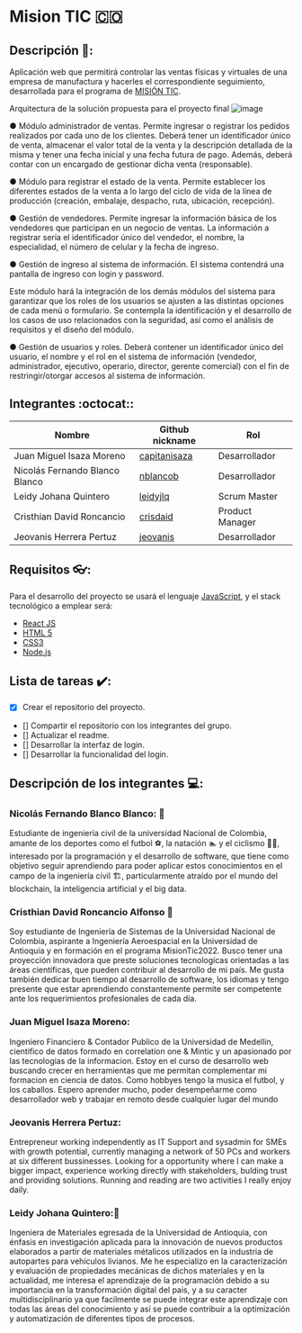 # Mision TIC :colombia:

## Descripción 📝:
Aplicación web que permitirá controlar las ventas físicas y virtuales de una empresa de manufactura y hacerles el correspondiente seguimiento, desarrollada para el programa de [MISIÓN TIC](https://www.misiontic2022.gov.co/portal/).

Arquitectura de la solución propuesta para el proyecto final
![image](https://user-images.githubusercontent.com/66883967/133525768-e1a16f2b-7d49-4305-bf95-a8f57cccd9d6.png)

● Módulo administrador de ventas. Permite ingresar o registrar los pedidos realizados por cada uno de los clientes. Deberá tener un identificador único de venta, almacenar el valor total de la venta y la descripción detallada de la misma y tener una fecha inicial y una fecha futura de pago. Además, deberá contar con un encargado de gestionar dicha venta (responsable).

● Módulo para registrar el estado de la venta. Permite establecer los diferentes estados de la venta a lo largo del ciclo de vida de la línea de producción (creación, embalaje, despacho, ruta, ubicación, recepción).  

● Gestión de vendedores. Permite ingresar la información básica de los vendedores que participan en un negocio de ventas. La información a registrar sería el identificador único del vendedor, el nombre, la especialidad, el número de celular y la fecha de ingreso.

● Gestión de ingreso al sistema de información. El sistema contendrá una pantalla de ingreso con login y password.

Este módulo hará la integración de los demás módulos del sistema para garantizar que los roles de los usuarios se ajusten a las distintas opciones de cada menú o formulario. Se contempla la identificación y el desarrollo de los casos de uso relacionados con la seguridad, así como el análisis de requisitos y el diseño del módulo.

● Gestión de usuarios y roles. Deberá contener un identificador único del usuario, el nombre y el rol en el sistema de información (vendedor, administrador, ejecutivo, operario, director, gerente comercial) con el fin de restringir/otorgar accesos al sistema de información.


## Integrantes :octocat::

|            Nombre                |                      Github nickname                      |      Rol       |
|----------------------------------|-----------------------------------------------------------|----------------|
| Juan Miguel Isaza Moreno         | [capitanisaza](https://github.com/capitanisaza)           | Desarrollador  |
| Nicolás Fernando Blanco Blanco   |      [nblancob](https://github.com/nblancob)              | Desarrollador  |
| Leidy Johana Quintero            |          [leidyjlq]()                                     | Scrum Master   |
| Cristhian David Roncancio        |         [crisdaid](https://github.com/Cdavid111)          |Product Manager |
| Jeovanis Herrera Pertuz          |   [jeovanis](https://github.com/JeovanHerrera)            | Desarrollador  |

## Requisitos 👓:
Para el desarrollo del proyecto se usará el lenguaje [JavaScript](https://developer.mozilla.org/es/docs/Web/JavaScript), y el stack tecnológico a emplear será:
- [React JS](https://es.reactjs.org/)
- [HTML 5](https://developer.mozilla.org/es/docs/Web/HTML)
- [CSS3](https://developer.mozilla.org/es/docs/Web/CSS)
- [Node.js](https://nodejs.org/es/)

## Lista de tareas ✔️:
- [x] Crear el repositorio del proyecto.
- [] Compartir el repositorio con los integrantes del grupo.
- [] Actualizar el readme.
- [] Desarrollar la interfaz de login.
- [] Desarrollar la funcionalidad del login.

## Descripción de los integrantes 💻:

### Nicolás Fernando Blanco Blanco: 🐲
Estudiante de ingeniería civil de la universidad Nacional de Colombia, amante de los deportes como el futbol ⚽, la natación 🏊 y el ciclismo 🚴‍♂️, interesado por la programación y el desarrollo de software, que tiene como objetivo seguir aprendiendo para poder aplicar estos conocimientos en el campo de la ingeniería civil 🏗️, particularmente atraído por el mundo del blockchain, la inteligencia artificial y el big data.

### Cristhian David Roncancio Alfonso 🚀
Soy estudiante de Ingeniería de Sistemas de la Universidad Nacional de Colombia, aspirante a Ingeniería Aeroespacial en la Universidad de Antioquia y en formación en el programa MisionTic2022. Busco tener una proyección innovadora que preste soluciones tecnologícas orientadas a las áreas científicas, que pueden contribuir al desarrollo de mi país. Me gusta también dedicar buen tiempo al desarrollo de software, los idiomas y tengo presente que estar aprendiendo constantemente permite ser competente ante los requerimientos profesionales de cada día.

### Juan Miguel Isaza Moreno: 
Ingeniero Financiero & Contador Publico de la Universidad de Medellin, cientifico de datos formado en correlation one & Mintic y  un apasionado por las tecnologias de la informacion. Estoy en el curso de desarrollo web buscando crecer en herramientas que me permitan complementar mi formacion en ciencia de datos. Como hobbyes tengo la musica el futbol, y los caballos. Espero aprender mucho, poder desempeñarme como desarrollador web y trabajar en remoto desde cualquier lugar del mundo 

### Jeovanis Herrera Pertuz:
Entrepreneur working independently as IT Support and sysadmin for SMEs with growth potential, currently managing a network of 50 PCs and workers at six different bussinesses. Looking for a opportunity where I can make a bigger impact, experience working directly with stakeholders, bulding trust and providing solutions. Running and reading are two activities I really enjoy daily.

### Leidy Johana Quintero:🌻
Ingeniera de Materiales egresada de la Universidad de Antioquia, con énfasis en investigación aplicada para la innovación de nuevos productos elaborados a partir de materiales métalicos utilizados en la industria de autopartes para vehículos livianos.  Me he especializo en la caracterización y evaluación de propiedades mecánicas de dichos materiales y en la actualidad, me interesa el aprendizaje de la programación debido a su importancia en la transformación digital del pais, y a su caracter multidisciplinario ya que facilmente se puede integrar este aprendizaje con todas las áreas del conocimiento y así se puede contribuir a la optimización y automatización de diferentes tipos de procesos.
